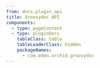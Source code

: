 ```yaml
---
from: docs.plugin_api
title: Groovydoc API
components:
  - type: pageContent
  - type: pluginDocs
    tableClass: table
    tableLeaderClass: hidden
    packageNames: 
      - com.eden.orchid.groovydoc
---
```

